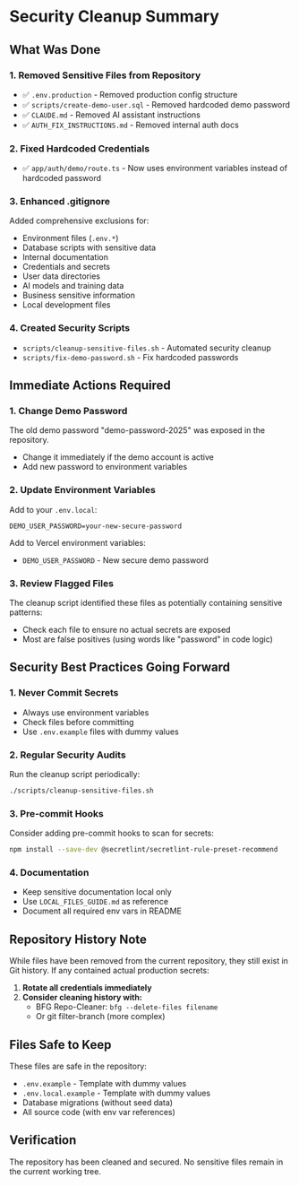 # Security Cleanup Summary

## What Was Done

### 1. **Removed Sensitive Files from Repository**
- ✅ `.env.production` - Removed production config structure
- ✅ `scripts/create-demo-user.sql` - Removed hardcoded demo password
- ✅ `CLAUDE.md` - Removed AI assistant instructions
- ✅ `AUTH_FIX_INSTRUCTIONS.md` - Removed internal auth docs

### 2. **Fixed Hardcoded Credentials**
- ✅ `app/auth/demo/route.ts` - Now uses environment variables instead of hardcoded password

### 3. **Enhanced .gitignore**
Added comprehensive exclusions for:
- Environment files (`.env.*`)
- Database scripts with sensitive data
- Internal documentation
- Credentials and secrets
- User data directories
- AI models and training data
- Business sensitive information
- Local development files

### 4. **Created Security Scripts**
- `scripts/cleanup-sensitive-files.sh` - Automated security cleanup
- `scripts/fix-demo-password.sh` - Fix hardcoded passwords

## Immediate Actions Required

### 1. **Change Demo Password**
The old demo password "demo-password-2025" was exposed in the repository. 
- Change it immediately if the demo account is active
- Add new password to environment variables

### 2. **Update Environment Variables**
Add to your `.env.local`:
```
DEMO_USER_PASSWORD=your-new-secure-password
```

Add to Vercel environment variables:
- `DEMO_USER_PASSWORD` - New secure demo password

### 3. **Review Flagged Files**
The cleanup script identified these files as potentially containing sensitive patterns:
- Check each file to ensure no actual secrets are exposed
- Most are false positives (using words like "password" in code logic)

## Security Best Practices Going Forward

### 1. **Never Commit Secrets**
- Always use environment variables
- Check files before committing
- Use `.env.example` files with dummy values

### 2. **Regular Security Audits**
Run the cleanup script periodically:
```bash
./scripts/cleanup-sensitive-files.sh
```

### 3. **Pre-commit Hooks**
Consider adding pre-commit hooks to scan for secrets:
```bash
npm install --save-dev @secretlint/secretlint-rule-preset-recommend
```

### 4. **Documentation**
- Keep sensitive documentation local only
- Use `LOCAL_FILES_GUIDE.md` as reference
- Document all required env vars in README

## Repository History Note

While files have been removed from the current repository, they still exist in Git history. If any contained actual production secrets:

1. **Rotate all credentials immediately**
2. **Consider cleaning history with:**
   - BFG Repo-Cleaner: `bfg --delete-files filename`
   - Or git filter-branch (more complex)

## Files Safe to Keep

These files are safe in the repository:
- `.env.example` - Template with dummy values
- `.env.local.example` - Template with dummy values  
- Database migrations (without seed data)
- All source code (with env var references)

## Verification

The repository has been cleaned and secured. No sensitive files remain in the current working tree.